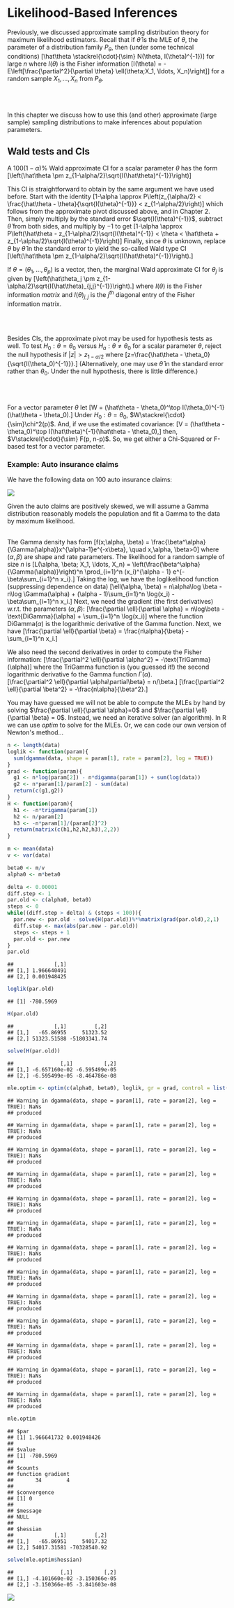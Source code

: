 # Likelihood-Based Inferences

Previously, we discussed approximate sampling distribution theory for maximum likelihood estimators.  Recall that if $\hat\theta$ is the MLE of $\theta$, the parameter of a distribution family $P_\theta$, then (under some technical conditions)
\[\hat\theta \stackrel{\cdot}{\sim} N(\theta, I(\theta)^{-1})\]
for large $n$ where $I(\theta)$ is the Fisher information
\[I(\theta) = -E\left[\frac{\partial^2}{\partial \theta} \ell(\theta;X_1, \ldots, X_n)\right]\]
for a random sample $X_1,\ldots, X_n$ from $P_\theta$.

<br><br>

In this chapter we discuss how to use this (and other) approximate (large sample) sampling distributions to make inferences about population parameters.

## Wald tests and CIs

A $100(1-\alpha)\%$ Wald approximate CI for a scalar parameter $\theta$ has the form
\[\left(\hat\theta \pm z_{1-\alpha/2}\sqrt{I(\hat\theta)^{-1}}\right)\]

This CI is straightforward to obtain by the same argument we have used before.  Start with the identity
\[1-\alpha \approx P\left(z_{\alpha/2} < \frac{\hat\theta - \theta}{\sqrt{I(\theta)^{-1}}} < z_{1-\alpha/2}\right)\]
which follows from the approximate pivot discussed above, and in Chapter 2.  Then, simply multiply by the standard error $\sqrt{I(\theta)^{-1}}$, subtract $\hat\theta$ from both sides, and multiply by $-1$ to get
\[1-\alpha \approx P\left(\hat\theta - z_{1-\alpha/2}\sqrt{I(\theta)^{-1}} < \theta < \hat\theta + z_{1-\alpha/2}\sqrt{I(\theta)^{-1}}\right)\]
Finally, since $\theta$ is unknown, replace $\theta$ by $\hat\theta$ in the standard error to yield the so-called Wald type CI
\[\left(\hat\theta \pm z_{1-\alpha/2}\sqrt{I(\hat\theta)^{-1}}\right).\]

If $\theta = (\theta_1, \ldots, \theta_p)$ is a vector, then, the marginal Wald approximate CI for $\theta_j$ is given by
\[\left(\hat\theta_j \pm z_{1-\alpha/2}\sqrt{I(\hat\theta)_{j,j}^{-1}}\right).\]
where $I(\theta)$ is the Fisher information *matrix* and $I(\theta)_{j,j}$ is the $j^{th}$ diagonal entry of the Fisher information matrix.

<br><br>

Besides CIs, the approximate pivot may be used for hypothesis tests as well.  To test $H_0:\theta = \theta_0$ versus $H_a: \theta\ne \theta_0$ for a scalar parameter $\theta$, reject the null hypothesis if $|z| > z_{1-\alpha/2}$ where
\[z=\frac{\hat\theta - \theta_0}{\sqrt{I(\theta_0)^{-1}}}.\]
(Alternatively, one may use $\hat\theta$ in the standard error rather than $\theta_0$.  Under the null hypothesis, there is little difference.)

<br><br>

For a vector parameter $\theta$ let
\[W = (\hat\theta - \theta_0)^\top I(\theta_0)^{-1}(\hat\theta - \theta_0).\]
Under $H_0:\theta = \theta_0$, $W\stackrel{\cdot}{\sim}\chi^2(p)$.  And, if we use the estimated covariance:
\[V = (\hat\theta - \theta_0)^\top I(\hat\theta)^{-1}(\hat\theta - \theta_0),\]
then, $V\stackrel{\cdot}{\sim} F(p, n-p)$.  So, we get either a Chi-Squared or F-based test for a vector parameter.


### Example: Auto insurance claims



We have the following data on 100 auto insurance claims:

![](17-LikelihoodInference_files/figure-epub3/unnamed-chunk-2-1.png)<!-- -->

Given the auto claims are positively skewed, we will assume a Gamma distribution reasonably models the population and fit a Gamma to the data by maximum likelihood.<br><br>


The Gamma density has form
\[f(x;\alpha, \beta) = \frac{\beta^\alpha}{\Gamma(\alpha)}x^{\alpha-1}e^{-x\beta}, \quad x,\alpha, \beta>0\]
where $(\alpha, \beta)$ are shape and rate parameters.  The likelihood for a random sample of size $n$ is
\[L(\alpha, \beta; X_1, \ldots, X_n) = \left(\frac{\beta^\alpha}{\Gamma(\alpha)}\right)^n \prod_{i=1}^n (x_i)^{\alpha - 1} e^{-\beta\sum_{i=1}^n x_i}.\]
Taking the log, we have the loglikelihood function (suppressing dependence on data)
\[\ell(\alpha, \beta) = n\alpha\log \beta - n\log \Gamma(\alpha) + (\alpha - 1)\sum_{i=1}^n \log(x_i) - \beta\sum_{i=1}^n x_i.\]
Next, we need the gradient (the first derivatives) w.r.t. the parameters $(\alpha,\beta)$:
\[\frac{\partial \ell}{\partial \alpha} = n\log\beta - \text{DiGamma}(\alpha) + \sum_{i=1}^n \log(x_i)\]
where the function DiGamma$(\alpha)$ is the logarithmic derivative of the Gamma function.  Next, we have
\[\frac{\partial \ell}{\partial \beta} = \frac{n\alpha}{\beta} - \sum_{i=1}^n x_i.\]

We also need the second derivatives in order to compute the Fisher information:
\[\frac{\partial^2 \ell}{\partial \alpha^2} = -\text{TriGamma}(\alpha)\]
where the TriGamma function is (you guessed it!) the second logarithmic derivative fo the Gamma function $\Gamma(\alpha)$.  
\[\frac{\partial^2 \ell}{\partial \alpha\partial\beta} = n/\beta.\]
\[\frac{\partial^2 \ell}{\partial \beta^2} = -\frac{n\alpha}{\beta^2}.\]
<br>

You may have guessed we will not be able to compute the MLEs by hand by solving $\frac{\partial \ell}{\partial \alpha}=0$ and $\frac{\partial \ell}{\partial \beta} = 0$.  Instead, we need an iterative solver (an algorithm).  In R we can use *optim* to solve for the MLEs.  Or, we can code our own version of Newton's method...



```r
n <- length(data)
loglik <- function(param){
  sum(dgamma(data, shape = param[1], rate = param[2], log = TRUE))
}
grad <- function(param){
  g1 <- n*log(param[2]) - n*digamma(param[1]) + sum(log(data))
  g2 <- n*param[1]/param[2] - sum(data)
  return(c(g1,g2))
}
H <- function(param){
  h1 <- -n*trigamma(param[1])
  h2 <- n/param[2]
  h3 <- -n*param[1]/(param[2]^2)
  return(matrix(c(h1,h2,h2,h3),2,2))
}

m <- mean(data)
v <- var(data)

beta0 <- m/v
alpha0 <- m*beta0

delta <- 0.00001
diff.step <- 1
par.old <- c(alpha0, beta0)
steps <- 0
while((diff.step > delta) & (steps < 100)){
  par.new <- par.old - solve(H(par.old))%*%matrix(grad(par.old),2,1) 
  diff.step <- max(abs(par.new - par.old))
  steps <- steps + 1
  par.old <- par.new
}
par.old
```

```
##             [,1]
## [1,] 1.966640491
## [2,] 0.001948425
```

```r
loglik(par.old)
```

```
## [1] -780.5969
```

```r
H(par.old)
```

```
##             [,1]         [,2]
## [1,]   -65.86955     51323.52
## [2,] 51323.51588 -51803341.74
```

```r
solve(H(par.old))
```

```
##               [,1]          [,2]
## [1,] -6.657160e-02 -6.595499e-05
## [2,] -6.595499e-05 -8.464786e-08
```

```r
mle.optim <- optim(c(alpha0, beta0), loglik, gr = grad, control = list(fnscale = -1), method = 'BFGS', hessian = TRUE)
```

```
## Warning in dgamma(data, shape = param[1], rate = param[2], log = TRUE): NaNs
## produced

## Warning in dgamma(data, shape = param[1], rate = param[2], log = TRUE): NaNs
## produced

## Warning in dgamma(data, shape = param[1], rate = param[2], log = TRUE): NaNs
## produced

## Warning in dgamma(data, shape = param[1], rate = param[2], log = TRUE): NaNs
## produced

## Warning in dgamma(data, shape = param[1], rate = param[2], log = TRUE): NaNs
## produced

## Warning in dgamma(data, shape = param[1], rate = param[2], log = TRUE): NaNs
## produced

## Warning in dgamma(data, shape = param[1], rate = param[2], log = TRUE): NaNs
## produced

## Warning in dgamma(data, shape = param[1], rate = param[2], log = TRUE): NaNs
## produced

## Warning in dgamma(data, shape = param[1], rate = param[2], log = TRUE): NaNs
## produced

## Warning in dgamma(data, shape = param[1], rate = param[2], log = TRUE): NaNs
## produced

## Warning in dgamma(data, shape = param[1], rate = param[2], log = TRUE): NaNs
## produced

## Warning in dgamma(data, shape = param[1], rate = param[2], log = TRUE): NaNs
## produced

## Warning in dgamma(data, shape = param[1], rate = param[2], log = TRUE): NaNs
## produced
```

```r
mle.optim
```

```
## $par
## [1] 1.966641732 0.001948426
## 
## $value
## [1] -780.5969
## 
## $counts
## function gradient 
##       34        4 
## 
## $convergence
## [1] 0
## 
## $message
## NULL
## 
## $hessian
##             [,1]         [,2]
## [1,]   -65.86951     54017.32
## [2,] 54017.31581 -70328540.92
```

```r
solve(mle.optim$hessian)
```

```
##               [,1]          [,2]
## [1,] -4.101660e-02 -3.150366e-05
## [2,] -3.150366e-05 -3.841603e-08
```


![](17-LikelihoodInference_files/figure-epub3/unnamed-chunk-4-1.png)<!-- -->


























